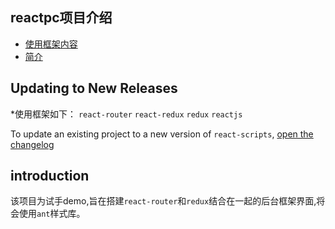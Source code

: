 
## reactpc项目介绍

- [使用框架内容](#updating-to-new-releases)
- [简介](#introduction)

## Updating to New Releases


*使用框架如下： `react-router` `react-redux` `redux` `reactjs`

To update an existing project to a new version of `react-scripts`, [open the changelog](https://github.com/facebookincubator/create-react-app/blob/master/CHANGELOG.md)

## introduction
该项目为试手demo,旨在搭建`react-router`和`redux`结合在一起的后台框架界面,将会使用`ant`样式库。